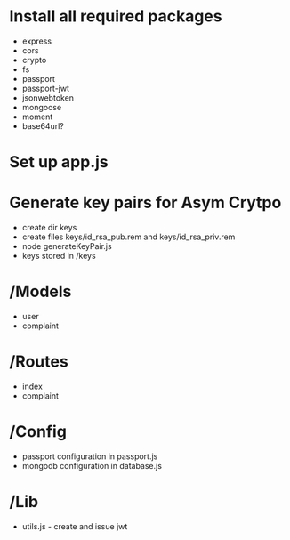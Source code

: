 # Install all required packages
* express
* cors
* crypto
* fs
* passport
* passport-jwt
* jsonwebtoken
* mongoose
* moment
* base64url?

# Set up app.js

# Generate key pairs for Asym Crytpo
* create dir keys
* create files keys/id_rsa_pub.rem and keys/id_rsa_priv.rem
* node generateKeyPair.js
* keys stored in /keys

# /Models
* user
* complaint

# /Routes
* index
* complaint

# /Config
* passport configuration in passport.js
* mongodb configuration in database.js

# /Lib
* utils.js - create and issue jwt